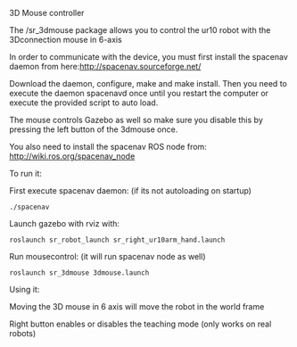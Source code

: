 3D Mouse controller

The /sr_3dmouse package allows you to control the ur10 robot with the 3Dconnection mouse in 6-axis

In order to communicate with the device, you must first install the spacenav daemon from here:http://spacenav.sourceforge.net/

Download the daemon, configure, make and make install. 
Then you need to execute the daemon spacenavd once until you restart the computer or execute the provided script to auto load.
 
The mouse controls Gazebo as well so make sure you disable this by pressing the left button of the 3dmouse once. 

You also need to install the spacenav ROS node from: http://wiki.ros.org/spacenav_node

To run it:

First execute spacenav daemon: (if its not autoloading on startup)
```
./spacenav
```
Launch gazebo with rviz with:
```
roslaunch sr_robot_launch sr_right_ur10arm_hand.launch
```
Run mousecontrol: (it will run spacenav node as well)
```
roslaunch sr_3dmouse 3dmouse.launch
```

Using it:

Moving the 3D mouse in 6 axis will move the robot in the world frame

Right button enables or disables the teaching mode (only works on real robots)
